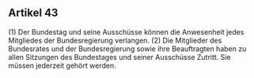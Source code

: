 ## Artikel 43

(1) Der Bundestag und seine Ausschüsse können die Anwesenheit jedes Mitgliedes der Bundesregierung verlangen.
(2) Die Mitglieder des Bundesrates und der Bundesregierung sowie ihre Beauftragten haben zu allen Sitzungen des Bundestages und seiner Ausschüsse Zutritt. Sie müssen jederzeit gehört werden.

